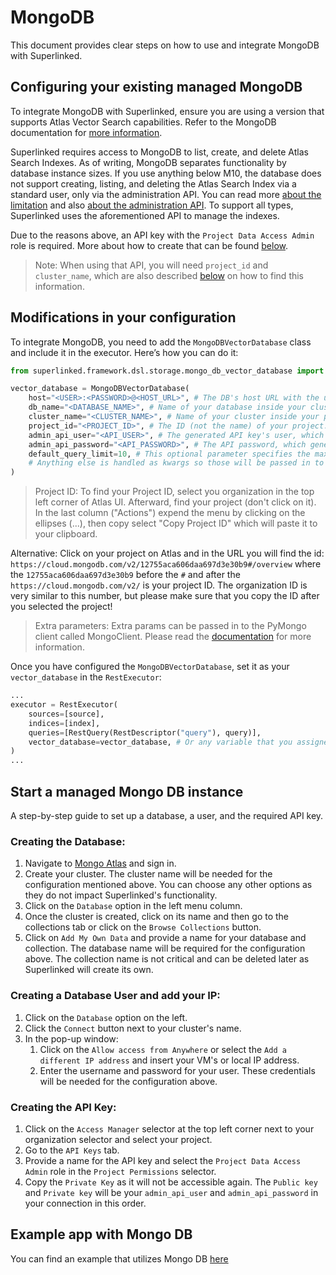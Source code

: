 # MongoDB

This document provides clear steps on how to use and integrate MongoDB with Superlinked.

## Configuring your existing managed MongoDB

To integrate MongoDB with Superlinked, ensure you are using a version that supports Atlas Vector Search capabilities. Refer to the MongoDB documentation for [more information](https://www.mongodb.com/docs/atlas/atlas-vector-search/vector-search-overview/).

Superlinked requires access to MongoDB to list, create, and delete Atlas Search Indexes. As of writing, MongoDB separates functionality by database instance sizes. If you use anything below M10, the database does not support creating, listing, and deleting the Atlas Search Index via a standard user, only via the administration API. You can read more [about the limitation](https://www.mongodb.com/docs/atlas/atlas-vector-search/vector-search-type/) and also [about the administration API](https://www.mongodb.com/docs/atlas/configure-api-access/). To support all types, Superlinked uses the aforementioned API to manage the indexes.

Due to the reasons above, an API key with the `Project Data Access Admin` role is required. More about how to create that can be found [below](#start-a-managed-mongo-db-instance).

> Note: When using that API, you will need `project_id` and `cluster_name`, which are also described [below](#start-a-managed-mongo-db-instance) on how to find this information.

## Modifications in your configuration

To integrate MongoDB, you need to add the `MongoDBVectorDatabase` class and include it in the executor. Here’s how you can do it:
```python
from superlinked.framework.dsl.storage.mongo_db_vector_database import MongoDBVectorDatabase

vector_database = MongoDBVectorDatabase(
    host="<USER>:<PASSWORD>@<HOST_URL>", # The DB's host URL with the username and password
    db_name="<DATABASE_NAME>", # Name of your database inside your cluster. You need to create it, the system won't do it automatically
    cluster_name="<CLUSTER_NAME>", # Name of your cluster inside your project
    project_id="<PROJECT_ID>", # The ID (not the name) of your project. To see how to find it, read the note below this box
    admin_api_user="<API_USER>", # The generated API key's user, which called public key on Mongo Atlas
    admin_api_password="<API_PASSWORD>", # The API password, which generated by mongo, they reference it on Atlas as private key
    default_query_limit=10, # This optional parameter specifies the maximum number of query results returned. If not set, it defaults to 10.
    # Anything else is handled as kwargs so those will be passed in to the MongoClient. Read more about the possible parameters below
)
```

> Project ID: To find your Project ID, select you organization in the top left corner of Atlas UI. Afterward, find your project (don't click on it). In the last column ("Actions") expend the menu by clicking on the ellipses (...), then copy select "Copy Project ID" which will paste it to your clipboard.

Alternative: Click on your project on Atlas and in the URL you will find the id: `https://cloud.mongodb.com/v2/12755aca606daa697d3e30b9#/overview` where the `12755aca606daa697d3e30b9` before the `#` and after the `https://cloud.mongodb.com/v2/` is your project ID. The organization ID is very similar to this number, but please make sure that you copy the ID after you selected the project!

> Extra parameters: Extra params can be passed in to the PyMongo client called MongoClient. Please read the [documentation](https://pymongo.readthedocs.io/en/stable/api/pymongo/mongo_client.html#pymongo.mongo_client.MongoClient) for more information.

Once you have configured the `MongoDBVectorDatabase`, set it as your `vector_database` in the `RestExecutor`:
```python
...
executor = RestExecutor(
    sources=[source],
    indices=[index],
    queries=[RestQuery(RestDescriptor("query"), query)],
    vector_database=vector_database, # Or any variable that you assigned your `MongoDBVectorDatabase`
)
...
```

## Start a managed Mongo DB instance

A step-by-step guide to set up a database, a user, and the required API key.

### Creating the Database:
1. Navigate to [Mongo Atlas](https://cloud.mongodb.com/) and sign in.
2. Create your cluster. The cluster name will be needed for the configuration mentioned above. You can choose any other options as they do not impact Superlinked's functionality.
3. Click on the `Database` option in the left menu column.
4. Once the cluster is created, click on its name and then go to the collections tab or click on the `Browse Collections` button.
5. Click on `Add My Own Data` and provide a name for your database and collection. The database name will be required for the configuration above. The collection name is not critical and can be deleted later as Superlinked will create its own.

### Creating a Database User and add your IP:
1. Click on the `Database` option on the left.
2. Click the `Connect` button next to your cluster's name.
3. In the pop-up window:
   1. Click on the `Allow access from Anywhere` or select the `Add a different IP address` and insert your VM's or local IP address.
   2. Enter the username and password for your user. These credentials will be needed for the configuration above.

### Creating the API Key:
1. Click on the `Access Manager` selector at the top left corner next to your organization selector and select your project.
2. Go to the `API Keys` tab.
3. Provide a name for the API key and select the `Project Data Access Admin` role in the `Project Permissions` selector.
4. Copy the `Private Key` as it will not be accessible again. The `Public key` and `Private key` will be your `admin_api_user` and `admin_api_password` in your connection in this order.


## Example app with Mongo DB

You can find an example that utilizes Mongo DB [here](https://github.com/superlinked/superlinked/blob/main/server/docs/mongodb/app_with_mongodb.py)
